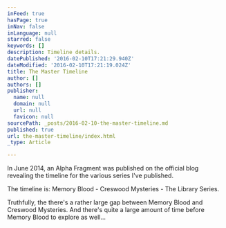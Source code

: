 ```yaml
---
inFeed: true
hasPage: true
inNav: false
inLanguage: null
starred: false
keywords: []
description: Timeline details.
datePublished: '2016-02-10T17:21:29.940Z'
dateModified: '2016-02-10T17:21:19.024Z'
title: The Master Timeline
author: []
authors: []
publisher:
  name: null
  domain: null
  url: null
  favicon: null
sourcePath: _posts/2016-02-10-the-master-timeline.md
published: true
url: the-master-timeline/index.html
_type: Article

---
```

In June 2014, an Alpha Fragment was published on the official blog revealing the timeline for the various series I've published.

The timeline is: Memory Blood - Creswood Mysteries - The Library Series. 

Truthfully, the there's a rather large gap between Memory Blood and Creswood Mysteries. And there's quite a large amount of time before Memory Blood to explore as well...